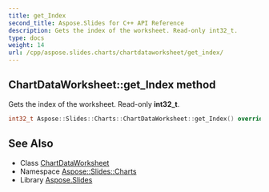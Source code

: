 ```yaml
---
title: get_Index
second_title: Aspose.Slides for C++ API Reference
description: Gets the index of the worksheet. Read-only int32_t.
type: docs
weight: 14
url: /cpp/aspose.slides.charts/chartdataworksheet/get_index/
---
```

## ChartDataWorksheet::get_Index method


Gets the index of the worksheet. Read-only **int32_t**.

```cpp
int32_t Aspose::Slides::Charts::ChartDataWorksheet::get_Index() override
```

## See Also

* Class [ChartDataWorksheet](../)
* Namespace [Aspose::Slides::Charts](../../)
* Library [Aspose.Slides](../../../)

